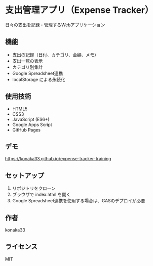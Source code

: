 # 支出管理アプリ（Expense Tracker）

日々の支出を記録・管理するWebアプリケーション

## 機能

- 支出の記録（日付、カテゴリ、金額、メモ）
- 支出一覧の表示
- カテゴリ別集計
- Google Spreadsheet連携
- localStorage による永続化

## 使用技術

- HTML5
- CSS3
- JavaScript (ES6+)
- Google Apps Script
- GitHub Pages

## デモ

https://konaka33.github.io/expense-tracker-training

## セットアップ

1. リポジトリをクローン
2. ブラウザで index.html を開く
3. Google Spreadsheet連携を使用する場合は、GASのデプロイが必要

## 作者

konaka33

## ライセンス

MIT
